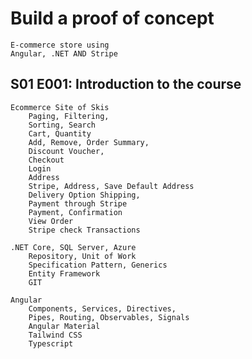 # Build a proof of concept
    E-commerce store using
    Angular, .NET AND Stripe

## S01 E001: Introduction to the course
	Ecommerce Site of Skis
		Paging, Filtering,
		Sorting, Search
		Cart, Quantity
		Add, Remove, Order Summary,
		Discount Voucher,
		Checkout
		Login
		Address
		Stripe, Address, Save Default Address
		Delivery Option Shipping,
		Payment through Stripe
		Payment, Confirmation
		View Order
		Stripe check Transactions
	
	.NET Core, SQL Server, Azure
        Repository, Unit of Work
        Specification Pattern, Generics
        Entity Framework
	    GIT
	
	Angular
		Components, Services, Directives,
		Pipes, Routing, Observables, Signals
        Angular Material
	    Tailwind CSS
	    Typescript
	
	
	